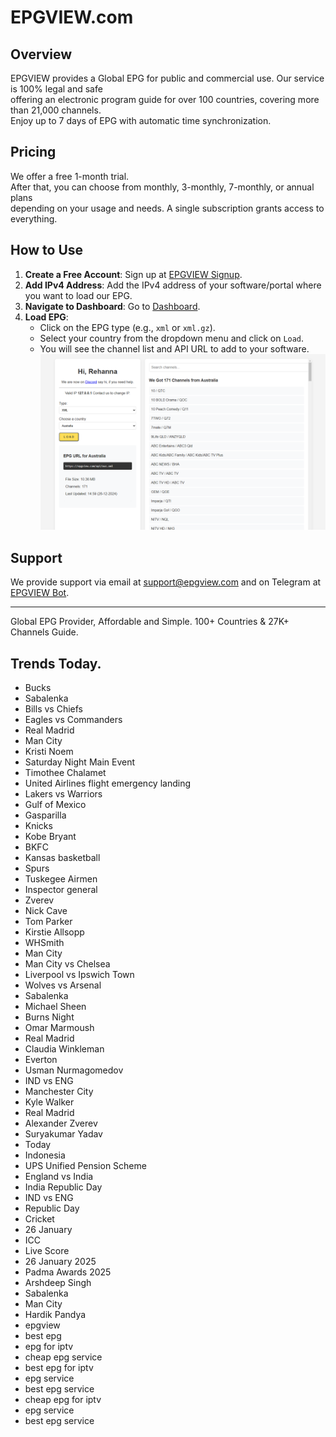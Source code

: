 # EPGVIEW.com



## Overview
EPGVIEW provides a Global EPG for public and commercial use. Our service is 100% legal and safe\
offering an electronic program guide for over 100 countries, covering more than 21,000 channels.\
Enjoy up to 7 days of EPG with automatic time synchronization.

## Pricing
We offer a free 1-month trial. \
After that, you can choose from monthly, 3-monthly, 7-monthly, or annual plans \
depending on your usage and needs. A single subscription grants access to everything.

## How to Use
1. **Create a Free Account**: Sign up at [EPGVIEW Signup](https://epgview.com/signup.php).
2. **Add IPv4 Address**: Add the IPv4 address of your software/portal where you want to load our EPG.
3. **Navigate to Dashboard**: Go to [Dashboard](https://epgview.com/dashboard.php).
4. **Load EPG**:
   - Click on the EPG type (e.g., `xml` or `xml.gz`).
   - Select your country from the dropdown menu and click on `Load`.
   - You will see the channel list and API URL to add to your software.
![EPGVIEW](img/dashboard.png)
## Support
We provide support via email at [support@epgview.com](mailto:support@epgview.com) and on Telegram at [EPGVIEW Bot](https://t.me/epgview_bot).

---

Global EPG Provider, Affordable and Simple. 100+ Countries & 27K+ Channels Guide.

## Trends Today.

- Bucks
- Sabalenka
- Bills vs Chiefs
- Eagles vs Commanders
- Real Madrid
- Man City
- Kristi Noem
- Saturday Night Main Event
- Timothee Chalamet
- United Airlines flight emergency landing
- Lakers vs Warriors
- Gulf of Mexico
- Gasparilla
- Knicks
- Kobe Bryant
- BKFC
- Kansas basketball
- Spurs
- Tuskegee Airmen
- Inspector general
- Zverev
- Nick Cave
- Tom Parker
- Kirstie Allsopp
- WHSmith
- Man City
- Man City vs Chelsea
- Liverpool vs Ipswich Town
- Wolves vs Arsenal
- Sabalenka
- Michael Sheen
- Burns Night
- Omar Marmoush
- Real Madrid
- Claudia Winkleman
- Everton
- Usman Nurmagomedov
- IND vs ENG
- Manchester City
- Kyle Walker
- Real Madrid
- Alexander Zverev
- Suryakumar Yadav
- Today
- Indonesia
- UPS Unified Pension Scheme
- England vs India
- India Republic Day
- IND vs ENG
- Republic Day
- Cricket
- 26 January
- ICC
- Live Score
- 26 January 2025
- Padma Awards 2025
- Arshdeep Singh
- Sabalenka
- Man City
- Hardik Pandya
- epgview
- best epg
- epg for iptv
- cheap epg service
- best epg for iptv
- epg service
- best epg service
- cheap epg for iptv
- epg service
- best epg service
